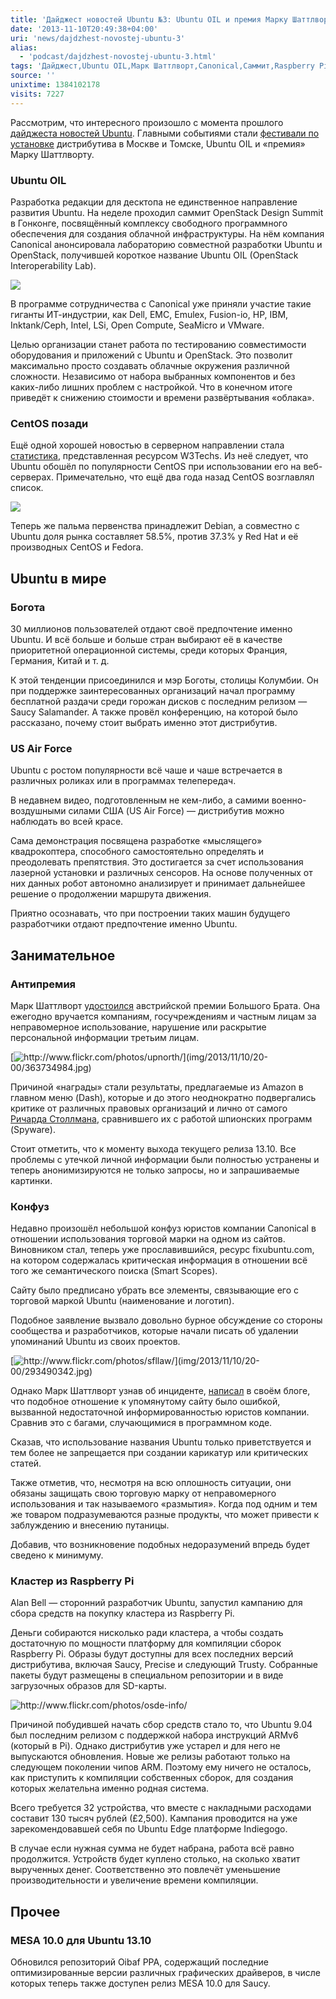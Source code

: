 ```yaml
---
title: 'Дайджест новостей Ubuntu №3: Ubuntu OIL и премия Марку Шаттлворту'
date: '2013-11-10T20:49:38+04:00'
uri: 'news/dajdzhest-novostej-ubuntu-3'
alias: 
  - 'podcast/dajdzhest-novostej-ubuntu-3.html'
tags: 'Дайджест,Ubuntu OIL,Марк Шаттлворт,Canonical,Саммит,Raspberry Pi'
source: ''
unixtime: 1384102178
visits: 7227
---
```

Рассмотрим, что интересного произошло с момента прошлого [дайджеста новостей Ubuntu](news/dajdzhest-novostej-ubuntu-2). Главными событиями стали [фестивали по установке](news/video-s-moskovskogo-installfest-ubuntu-1310-dalshe-tomsk) дистрибутива в Москве и Томске, Ubuntu OIL и «премия» Марку Шаттлворту.

### Ubuntu OIL

Разработка редакции для десктопа не единственное направление развития Ubuntu. На неделе проходил саммит OpenStack Design Summit в Гонконге, посвящённый комплексу свободного программного обеспечения для создания облачной инфраструктуры. На нём компания Canonical анонсировала лабораторию совместной разработки Ubuntu и OpenStack, получившей короткое название Ubuntu OIL (OpenStack Interoperability Lab).

[![](img/2013/11/10/20-00/uoil3-10781185603-o.jpg)](img/2013/11/10/20-00/uoil3-10781185603-o.jpg)

В программе сотрудничества с Canonical уже приняли участие такие гиганты ИТ-индустрии, как Dell, EMC, Emulex, Fusion-io, HP, IBM, Inktank/Ceph, Intel, LSi, Open Compute, SeaMicro и VMware.

Целью организации станет работа по тестированию совместимости оборудования и приложений с Ubuntu и OpenStack. Это позволит максимально просто создавать облачные окружения различной сложности. Независимо от набора выбранных компонентов и без каких-либо лишних проблем с настройкой. Что в конечном итоге приведёт к снижению стоимости и времени развёртывания «облака».

### CentOS позади

Ещё одной хорошей новостью в серверном направлении стала [статистика](http://w3techs.com/blog/entry/debian_ubuntu_extend_the_dominance_in_the_linux_web_server_market_at_the_expense_of_red_hat_centos), представленная ресурсом W3Techs. Из неё следует, что Ubuntu обошёл по популярности CentOS при использовании его на веб-серверах. Примечательно, что ещё два года назад CentOS возглавлял список.

[![](img/2013/11/10/20-00/os-linux-1310-10780956906-o.jpg)](img/2013/11/10/20-00/os-linux-1310-10780956906-o.jpg)

Теперь же пальма первенства принадлежит Debian, а совместно с Ubuntu доля рынка составляет 58.5%, против 37.3% у Red Hat и её производных CentOS и Fedora.

## Ubuntu в мире

### Богота

30 миллионов пользователей отдают своё предпочтение именно Ubuntu. И всё больше и больше стран выбирают её в качестве приоритетной операционной системы, среди которых Франция, Германия, Китай и т. д.

К этой тенденции присоединился и мэр Боготы, столицы Колумбии. Он при поддержке заинтересованных организаций начал программу бесплатной раздачи среди горожан дисков с последним релизом — Saucy Salamander. А также провёл конференцию, на которой было рассказано, почему стоит выбрать именно этот дистрибутив.

### US Air Force

Ubuntu с ростом популярности всё чаше и чаше встречается в различных роликах или в программах телепередач.

В недавнем видео, подготовленным не кем-либо, а самими военно-воздушными силами США (US Air Force) — дистрибутив можно наблюдать во всей красе.

Сама демонстрация посвящена разработке «мыслящего» квадрокоптера, способного самостоятельно определять и преодолевать препятствия. Это достигается за счет использования лазерной установки и различных сенсоров. На основе полученных от них данных робот автономно анализирует и принимает дальнейшее решение о продолжении маршрута движения.

Приятно осознавать, что при построении таких машин будущего разработчики отдают предпочтение именно Ubuntu.

## Занимательное

### Антипремия

Марк Шаттлворт [удостоился](http://www.omgubuntu.co.uk/2013/10/ubuntu-wins-big-brother-austria-privacy-award) австрийской премии Большого Брата. Она ежегодно вручается компаниям, госучреждениям и частным лицам за неправомерное использование, нарушение или раскрытие персональной информации третьим лицам.

[![](img/2013/11/10/20-00/363734984.jpg "http://www.flickr.com/photos/upnorth/")](img/2013/11/10/20-00/363734984.jpg)
 
Причиной «награды» стали результаты, предлагаемые из Amazon в главном меню (Dash), которые и до этого неоднократно подвергались критике от различных правовых организаций и лично от самого [Ричарда Столлмана](news/kritika-ubuntu-prezidentom-free-software-foundation), сравнившего их с работой шпионских программ (Spyware).

Стоит отметить, что к моменту выхода текущего релиза 13.10. Все проблемы с утечкой личной информации были полностью устранены и теперь анонимизируются не только запросы, но и запрашиваемые картинки.

### Конфуз

Недавно произошёл небольшой конфуз юристов компании Canonical в отношении использования торговой марки на одном из сайтов. Виновником стал, теперь уже прославившийся, ресурс fixubuntu.com, на котором содержалась критическая информация в отношении всё того же семантического поиска (Smart Scopes).

Сайту было предписано убрать все элементы, связывающие его с торговой маркой Ubuntu (наименование и логотип).

Подобное заявление вызвало довольно бурное обсуждение со стороны сообщества и разработчиков, которые начали писать об удалении упоминаний Ubuntu из своих проектов.

[![](img/2013/11/10/20-00/293490342.jpg "http://www.flickr.com/photos/sfllaw/")](img/2013/11/10/20-00/293490342.jpg)
 
Однако Марк Шаттлворт узнав об инциденте, [написал](http://www.markshuttleworth.com/archives/1299) в своём блоге, что подобное отношение к упомянутому сайту было ошибкой, вызванной недостаточной информированностью юристов компании. Сравнив это с багами, случающимися в программном коде.

Сказав, что использование названия Ubuntu только приветствуется и тем более не запрещается при создании карикатур или критических статей.

Также отметив, что, несмотря на всю оплошность ситуации, они обязаны защищать свою торговую марку от неправомерного использования и так называемого «размытия». Когда под одним и тем же товаром подразумеваются разные продукты, что может привести к заблуждению и внесению путаницы.

Добавив, что возникновение подобных недоразумений впредь будет сведено к минимуму.

### Кластер из Raspberry Pi

Alan Bell — сторонний разработчик Ubuntu, запустил кампанию для сбора средств на покупку кластера из Raspberry Pi.

Деньги собираются нисколько ради кластера, а чтобы создать достаточную по мощности платформу для компиляции сборок Raspberry Pi. Образы будут доступны для всех последних версий дистрибутива, включая Saucy, Precise и следующий Trusty. Собранные пакеты будут размещены в специальном репозитории и в виде загрузочных образов для SD-карты.

![](img/2013/11/10/20-00/8626662243.jpg "http://www.flickr.com/photos/osde-info/")
 
Причиной побудившей начать сбор средств стало то, что Ubuntu 9.04 был последним релизом с поддержкой набора инструкций ARMv6 (который в Pi). Однако дистрибутив уже устарел и для него не выпускаются обновления. Новые же релизы работают только на следующем поколении чипов ARM. Поэтому ему ничего не осталось, как приступить к компиляции собственных сборок, для создания которых желательна именно родная система.

Всего требуется 32 устройства, что вместе с накладными расходами составит 130 тысяч рублей (£2,500). Кампания проводится на уже зарекомендовавшей себя по Ubuntu Edge платформе Indiegogo.

В случае если нужная сумма не будет набрана, работа всё равно продолжится. Устройств будет куплено столько, на сколько хватит вырученных денег. Соответственно это повлечёт уменьшение производительности и увеличение времени компиляции.

## Прочее

### MESA 10.0 для Ubuntu 13.10

Обновился репозиторий Oibaf PPA, содержащий последние оптимизированные версии различных графических драйверов, в числе которых теперь также доступен релиз MESA 10.0 для Saucy.
